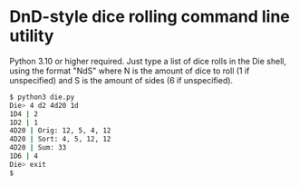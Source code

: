 DnD-style dice rolling command line utility
===========================================

Python 3.10 or higher required. Just type a list of dice
rolls in the Die shell, using the format "NdS" where N is the
amount of dice to roll (1 if unspecified) and S is the 
amount of sides (6 if unspecified).

```bash
$ python3 die.py
Die> 4 d2 4d20 1d
1D4 | 2
1D2 | 1
4D20 | Orig: 12, 5, 4, 12
4D20 | Sort: 4, 5, 12, 12
4D20 | Sum: 33
1D6 | 4
Die> exit
$ 
```

